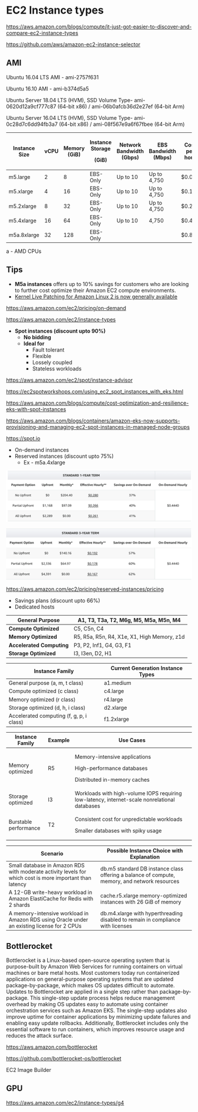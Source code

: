 # EC2 Instance types

<https://aws.amazon.com/blogs/compute/it-just-got-easier-to-discover-and-compare-ec2-instance-types>

<https://github.com/aws/amazon-ec2-instance-selector>

## AMI

Ubuntu 16.04 LTS AMI - ami-2757f631

Ubuntu 16.10 AMI - ami-b374d5a5

Ubuntu Server 18.04 LTS (HVM), SSD Volume Type- ami-0620d12a9cf777c87 (64-bit x86) / ami-06b0afcb36d2e27ef (64-bit Arm)

Ubuntu Server 16.04 LTS (HVM), SSD Volume Type- ami-0c28d7c6dd94fb3a7 (64-bit x86) / ami-08f567e9a6f67fbee (64-bit Arm)

<table>
<colgroup>
<col style="width: 14%" />
<col style="width: 8%" />
<col style="width: 11%" />
<col style="width: 12%" />
<col style="width: 16%" />
<col style="width: 15%" />
<col style="width: 10%" />
<col style="width: 10%" />
</colgroup>
<thead>
<tr class="header">
<th><strong>Instance Size</strong></th>
<th><strong>vCPU</strong></th>
<th><strong>Memory (GiB)</strong></th>
<th><p><strong>Instance Storage</strong></p>
<p><strong>(GiB)</strong></p></th>
<th><strong>Network Bandwidth (Gbps)</strong></th>
<th><strong>EBS Bandwidth (Mbps)</strong></th>
<th><strong>Cost per hour</strong></th>
<th><strong>Cost per month</strong></th>
</tr>
</thead>
<tbody>
<tr>
<td>m5.large</td>
<td>2</td>
<td>8</td>
<td>EBS-Only</td>
<td>Up to 10</td>
<td>Up to 4,750</td>
<td>$0.056</td>
<td>$40.32</td>
</tr>
<tr>
<td>m5.xlarge</td>
<td>4</td>
<td>16</td>
<td>EBS-Only</td>
<td>Up to 10</td>
<td>Up to 4,750</td>
<td>$0.111</td>
<td>$79.92</td>
</tr>
<tr>
<td>m5.2xlarge</td>
<td>8</td>
<td>32</td>
<td>EBS-Only</td>
<td>Up to 10</td>
<td>Up to 4,750</td>
<td>$0.222</td>
<td>$159.84</td>
</tr>
<tr>
<td>m5.4xlarge</td>
<td>16</td>
<td>64</td>
<td>EBS-Only</td>
<td>Up to 10</td>
<td>4,750</td>
<td>$0.444</td>
<td>$319.68</td>
</tr>
<tr>
<td>m5a.8xlarge</td>
<td>32</td>
<td>128</td>
<td>EBS-Only</td>
<td></td>
<td></td>
<td>$0.889</td>
<td>$640.08</td>
</tr>
</tbody>
</table>

a - AMD CPUs

## Tips

- **M5a instances** offers up to 10% savings for customers who are looking to further cost optimize their Amazon EC2 compute environments.
- [Kernel Live Patching for Amazon Linux 2 is now generally available](https://aws.amazon.com/about-aws/whats-new/2020/06/announcing-general-availability-kernel-live-patching-amazon-linux-2/)

<https://aws.amazon.com/ec2/pricing/on-demand>

<https://aws.amazon.com/ec2/instance-types>

- **Spot instances (discount upto 90%)**
  - **No bidding**
  - **Ideal for**
    - Fault tolerant
    - Flexible
    - Lossely coupled
    - Stateless workloads

<https://aws.amazon.com/ec2/spot/instance-advisor>

<https://ec2spotworkshops.com/using_ec2_spot_instances_with_eks.html>

<https://aws.amazon.com/blogs/compute/cost-optimization-and-resilience-eks-with-spot-instances>

<https://aws.amazon.com/blogs/containers/amazon-eks-now-supports-provisioning-and-managing-ec2-spot-instances-in-managed-node-groups>

<https://spot.io>

- On-demand instances
- Reserved instances (discount upto 75%)
  - Ex - m5a.4xlarge

![image](../../../media/Cloud-AWS-EC2-Instance-types-image1.png)

![image](../../../media/Cloud-AWS-EC2-Instance-types-image2.png)

<https://aws.amazon.com/ec2/pricing/reserved-instances/pricing>

- Savings plans (discount upto 66%)
- Dedicated hosts

| **General Purpose**       | A1, T3, T3a, T2, M6g, M5, **M5a**, M5n, M4  |
|---------------------------|---------------------------------------------|
| **Compute Optimized**     | C5, C5n, C4                                 |
| **Memory Optimized**      | R5, R5a, R5n, R4, X1e, X1, High Memory, z1d |
| **Accelerated Computing** | P3, P2, Inf1, G4, G3, F1                    |
| **Storage Optimized**     | I3, I3en, D2, H1                            |

| **Instance Family**                      | **Current Generation Instance Types**                                                                                                                                                                                                                                                                                                                                                                                                                                                                                                                                                                                                                                                                                                                                                                                                                                                                                                                                                                                                                                                                                                                                                                                      |
|----|--------------------------------------------------------------------|
| General purpose (a, m, t class)          | a1.medium|a1.large|a1.xlarge|a1.2xlarge|a1.4xlarge|a1.metal|m4.large|m4.xlarge|m4.2xlarge|m4.4xlarge|m4.10xlarge|m4.16xlarge|m5.large|m5.xlarge|m5.2xlarge|m5.4xlarge|m5.8xlarge|m5.12xlarge|m5.16xlarge|m5.24xlarge|m5.metal|m5a.large|m5a.xlarge|m5a.2xlarge|m5a.4xlarge|m5a.8xlarge|m5a.12xlarge|m5a.16xlarge|m5a.24xlarge|m5ad.large|m5ad.xlarge|m5ad.2xlarge|m5ad.4xlarge|m5ad.8xlarge|m5ad.12xlarge|m5ad.16xlarge|m5ad.24xlarge|m5d.large|m5d.xlarge|m5d.2xlarge|m5d.4xlarge|m5d.8xlarge|m5d.12xlarge|m5d.16xlarge|m5d.24xlarge|m5d.metal|m5dn.large|m5dn.xlarge|m5dn.2xlarge|m5dn.4xlarge|m5dn.8xlarge|m5dn.12xlarge|m5dn.16xlarge|m5dn.24xlarge|m5n.large|m5n.xlarge|m5n.2xlarge|m5n.4xlarge|m5n.8xlarge|m5n.12xlarge|m5n.16xlarge|m5n.24xlarge|t2.nano|t2.micro|t2.small|t2.medium|t2.large|t2.xlarge|t2.2xlarge|t3.nano|t3.micro|t3.small|t3.medium|t3.large|t3.xlarge|t3.2xlarge|t3a.nano|t3a.micro|t3a.small|t3a.medium|t3a.large|t3a.xlarge|t3a.2xlarge |
| Compute optimized (c class)              | c4.large|c4.xlarge|c4.2xlarge|c4.4xlarge|c4.8xlarge|c5.large|c5.xlarge|c5.2xlarge|c5.4xlarge|c5.9xlarge|c5.12xlarge|c5.18xlarge|c5.24xlarge|c5.metal|c5d.large|c5d.xlarge|c5d.2xlarge|c5d.4xlarge|c5d.9xlarge|c5d.12xlarge|c5d.18xlarge|c5d.24xlarge|c5d.metal|c5n.large|c5n.xlarge|c5n.2xlarge|c5n.4xlarge|c5n.9xlarge|c5n.18xlarge|c5n.metal                                                                                                                                                                                                                                                                                                                                                                                                                                                                                                                                                                                                                                                                                                                                                                                      |
| Memory optimized (r class)               | r4.large|r4.xlarge|r4.2xlarge|r4.4xlarge|r4.8xlarge|r4.16xlarge|r5.large|r5.xlarge|r5.2xlarge|r5.4xlarge|r5.8xlarge|r5.12xlarge|r5.16xlarge|r5.24xlarge|r5.metal|r5a.large|r5a.xlarge|r5a.2xlarge|r5a.4xlarge|r5a.8xlarge|r5a.12xlarge|r5a.16xlarge|r5a.24xlarge|r5ad.large|r5ad.xlarge|r5ad.2xlarge|r5ad.4xlarge|r5ad.12xlarge|r5ad.24xlarge|r5d.large|r5d.xlarge|r5d.2xlarge|r5d.4xlarge|r5d.8xlarge|r5d.12xlarge|r5d.16xlarge|r5d.24xlarge|r5d.metal|r5dn.large|r5dn.xlarge|r5dn.2xlarge|r5dn.4xlarge|r5dn.8xlarge|r5dn.12xlarge|r5dn.16xlarge|r5dn.24xlarge|r5n.large|r5n.xlarge|r5n.2xlarge|r5n.4xlarge|r5n.8xlarge|r5n.12xlarge|r5n.16xlarge|r5n.24xlarge|u-6tb1.metal|u-9tb1.metal|u-12tb1.metal|u-18tb1.metal|u-24tb1.metal|x1.16xlarge|x1.32xlarge|x1e.xlarge|x1e.2xlarge|x1e.4xlarge|x1e.8xlarge|x1e.16xlarge|x1e.32xlarge|z1d.large|z1d.xlarge|z1d.2xlarge|z1d.3xlarge|z1d.6xlarge|z1d.12xlarge|z1d.metal                                                                            |
| Storage optimized (d, h, i class)        | d2.xlarge|d2.2xlarge|d2.4xlarge|d2.8xlarge|h1.2xlarge|h1.4xlarge|h1.8xlarge|h1.16xlarge|i3.large|i3.xlarge|i3.2xlarge|i3.4xlarge|i3.8xlarge|i3.16xlarge|i3.metal|i3en.large|i3en.xlarge|i3en.2xlarge|i3en.3xlarge|i3en.6xlarge|i3en.12xlarge|i3en.24xlarge|i3en.metal                                                                                                                                                                                                                                                                                                                                                                                                                                                                                                                                                                                                                                                                                                                                                                                                                                                                                    |
| Accelerated computing (f, g, p, i class) | f1.2xlarge|f1.4xlarge|f1.16xlarge|g3s.xlarge|g3.4xlarge|g3.8xlarge|g3.16xlarge|g4dn.xlarge|g4dn.2xlarge|g4dn.4xlarge|g4dn.8xlarge|g4dn.12xlarge|g4dn.16xlarge|p2.xlarge|p2.8xlarge|p2.16xlarge|p3.2xlarge|p3.8xlarge|p3.16xlarge|p3dn.24xlarge|inf1.xlarge|inf1.2xlarge|inf1.6xlarge|inf1.24xlarge                                                                                                                                                                                                                                                                                                                                                                                                                                                                                                                                                                                                                                                                                                                                                                                                                                                    |

<table>
<colgroup>
<col style="width: 21%" />
<col style="width: 14%" />
<col style="width: 64%" />
</colgroup>
<thead>
<tr class="header">
<th><strong>Instance Family</strong></th>
<th><strong>Example</strong></th>
<th><strong>Use Cases</strong></th>
</tr>
</thead>
<tbody>
<tr>
<td>Memory optimized</td>
<td>R5</td>
<td><p>Memory-intensive applications</p>
<p>High-performance databases</p>
<p>Distributed in-memory caches</p></td>
</tr>
<tr>
<td>Storage optimized</td>
<td>I3</td>
<td>Workloads with high-volume IOPS requiring low-latency, internet-scale nonrelational databases</td>
</tr>
<tr>
<td>Burstable performance</td>
<td>T2</td>
<td><p>Consistent cost for unpredictable workloads</p>
<p>Smaller databases with spiky usage</p></td>
</tr>
</tbody>
</table>

| **Scenario**                                                                                             | **Possible Instance Choice with Explanation**                                                 |
|-------------------------------------|-----------------------------------|
| Small database in Amazon RDS with moderate activity levels for which cost is more important than latency | db.m5 standard DB instance class offering a balance of compute, memory, and network resources |
| A 12-GB write-heavy workload in Amazon ElastiCache for Redis with 2 shards                               | cache.r5.xlarge memory-optimized instances with 26 GiB of memory                              |
| A memory-intensive workload in Amazon RDS using Oracle under an existing license for 2 CPUs              | db.m4.xlarge with hyperthreading disabled to remain in compliance with licenses               |

## Bottlerocket

Bottlerocket is a Linux-based open-source operating system that is purpose-built by Amazon Web Services for running containers on virtual machines or bare metal hosts. Most customers today run containerized applications on general-purpose operating systems that are updated package-by-package, which makes OS updates difficult to automate. Updates to Bottlerocket are applied in a single step rather than package-by-package. This single-step update process helps reduce management overhead by making OS updates easy to automate using container orchestration services such as Amazon EKS. The single-step updates also improve uptime for container applications by minimizing update failures and enabling easy update rollbacks. Additionally, Bottlerocket includes only the essential software to run containers, which improves resource usage and reduces the attack surface.

<https://aws.amazon.com/bottlerocket>

<https://github.com/bottlerocket-os/bottlerocket>

EC2 Image Builder

## GPU

<https://aws.amazon.com/ec2/instance-types/g4>
